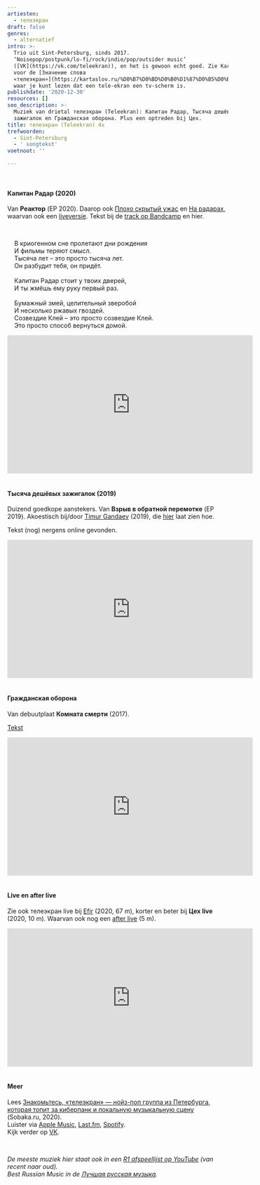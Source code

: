 ```yaml
---
artiesten:
  - телеэкран
draft: false
genres:
  - alternatief
intro: >-
  Trio uit Sint-Petersburg, sinds 2017.
  ‘Noisepop/postpunk/lo-fi/rock/indie/pop/outsider music’
  ([VK](https://vk.com/teleekran)), en het is gewoon echt goed. Zie Kartaslov
  voor de [Значение слова
  «телеэкран»](https://kartaslov.ru/%D0%B7%D0%BD%D0%B0%D1%87%D0%B5%D0%BD%D0%B8%D0%B5-%D1%81%D0%BB%D0%BE%D0%B2%D0%B0/%D1%82%D0%B5%D0%BB%D0%B5%D1%8D%D0%BA%D1%80%D0%B0%D0%BD),
  waar je kunt lezen dat een tele-ekran een tv-scherm is.
publishdate: '2020-12-30'
resources: []
seo_description: >-
  Muziek van drietal телеэкран (Teleekran): Капитан Радар, Тысяча дешёвых
  зажигалок en Гражданская оборона. Plus een optreden bij Цех.  
title: телеэкран (Teleekran) 4x
trefwoorden:
  - Sint-Petersburg
  - ' songtekst'
voetnoot: ''

---
```




<br/>

#### Капитан Радар (2020)

Van **Реактор** (EP 2020). Daarop ook [Плохо скрытый ужас](https://youtu.be/LLUDy7MMIKw) en [На радарах](https://youtu.be/e47lBrkYeL0), waarvan ook een [liveversie](https://youtu.be/qBOcY8PGKHQ). Tekst bij de [track op Bandcamp](https://rawpopsyndicate.bandcamp.com/track/--399) en hier.

<br/>

&nbsp; &nbsp; В криогенном сне пролетают дни рождения<br/>&nbsp; &nbsp; И фильмы теряют смысл.<br/>&nbsp; &nbsp; Тысяча лет – это просто тысяча лет.<br/>&nbsp; &nbsp; Он разбудит тебя, он придёт.<br/><br/>&nbsp; &nbsp; Капитан Радар стоит у твоих дверей,<br/>&nbsp; &nbsp; И ты жмёшь ему руку первый раз.<br/><br/>&nbsp; &nbsp; Бумажный змей, целительный зверобой<br/>&nbsp; &nbsp; И несколько ржавых гвоздей.<br/>&nbsp; &nbsp; Созвездие Клей – это просто созвездие Клей.<br/>&nbsp; &nbsp; Это просто способ вернуться домой.


<iframe width="560" height="315" src="https://www.youtube.com/embed/vbtFBqabqd0" frameborder="0" allow="accelerometer; autoplay; clipboard-write; encrypted-media; gyroscope; picture-in-picture" allowfullscreen></iframe>

<br/>

<br/>


#### Тысяча дешёвых зажигалок (2019)

Duizend goedkope aanstekers. Van **Взрыв в обратной перемотке** (EP 2019). Akoestisch bij/door [Timur Gandaev](https://youtu.be/CBYuID9diBM) (2019), die [hier](https://youtu.be/ulIpFxaXTLg) laat zien hoe.

Tekst (nog) nergens online gevonden.


<iframe width="560" height="315" src="https://www.youtube.com/embed/BHbKUyFfkW8" frameborder="0" allow="accelerometer; autoplay; clipboard-write; encrypted-media; gyroscope; picture-in-picture" allowfullscreen></iframe>

<br/>

<br/>

#### Гражданская оборона

Van debuutplaat **Комната смерти** (2017).

[Tekst](https://www.musixmatch.com/lyrics/%D0%A2%D0%B5%D0%BB%D0%B5%D1%8D%D0%BA%D1%80%D0%B0%D0%BD/%D0%93%D1%80%D0%B0%D0%B6%D0%B4%D0%B0%D0%BD%D1%81%D0%BA%D0%B0%D1%8F-%D0%BE%D0%B1%D0%BE%D1%80%D0%BE%D0%BD%D0%B0)


<iframe width="560" height="315" src="https://www.youtube.com/embed/7jdChaBMy0k" frameborder="0" allow="accelerometer; autoplay; clipboard-write; encrypted-media; gyroscope; picture-in-picture" allowfullscreen></iframe>

<br/>


<br/>

#### Live en after live

Zie ook телеэкран live bij [Efir](https://youtu.be/IvdnbbrbpxQ) (2020, 67 m), korter en beter bij **Цех live** (2020, 10 m). Waarvan ook nog een [after live](https://youtu.be/xTxWARSfO9Q) (5 m).


<iframe width="560" height="315" src="https://www.youtube.com/embed/boHBPvtzCjk" frameborder="0" allow="accelerometer; autoplay; clipboard-write; encrypted-media; gyroscope; picture-in-picture" allowfullscreen></iframe>

<br/>

<br/>

#### Meer

Lees [Знакомьтесь, «телеэкран» — нойз-поп группа из Петербурга, которая топит за киберпанк и локальную музыкальную сцену](https://www.sobaka.ru/entertainment/music/105562) (Sobaka.ru, 2020).<br/>Luister via [Apple Music](https://music.apple.com/us/artist/%D1%82%D0%B5%D0%BB%D0%B5%D1%8D%D0%BA%D1%80%D0%B0%D0%BD/1351789710), [Last.fm](https://www.last.fm/ru/music/%D1%82%D0%B5%D0%BB%D0%B5%D1%8D%D0%BA%D1%80%D0%B0%D0%BD), [Spotify](https://open.spotify.com/artist/28HLIB1HGgiMtzausyFWGu).<br/>Kijk verder op [VK](https://vk.com/teleekran).

<br/>


*De meeste muziek hier staat ook in een [R1 afspeellijst op YouTube](https://www.youtube.com/playlist?list=PLeE-zqOrSLhxfIpK2vuUJNCKSzyVBi0yM) (van recent naar oud).* <br/>
*Best Russian Music in de [Лучшая русская музыка](https://www.youtube.com/playlist?list=PLeE-zqOrSLhxTFYDvlwUu4hYby9DojwoD).*

